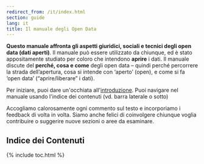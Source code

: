 ```yaml
---
redirect_from: /it/index.html
section: guide
lang: it
title: Il manuale degli Open Data
---
```


**Questo manuale affronta gli aspetti giuridici, sociali e tecnici degli open data (dati aperti)**. Il manuale può essere utilizzato da chiunque, ed è stato appositamente studiato per coloro che intendono **aprire** i dati. Il manuale discute del **perché, cosa e come** degli open data – quindi perché percorrere la strada dell’apertura, cosa si intende con ‘aperto’ (open), e come si fa ‘open data’ (“aprire/liberare” i dati).

Per iniziare, puoi dare un'occhiata all'[introduzione](introduction/). Puoi navigare nel manuale usando l'indice dei contenuti (vd. barra laterale o sotto)

Accogliamo calorosamente ogni commento sul testo e incorporiamo i feedback di volta in volta. Siamo anche felici di coinvolgere chiunque voglia contribuire o suggerire nuove sezioni o aree da esaminare.

## Indice dei Contenuti

{% include toc.html %}
